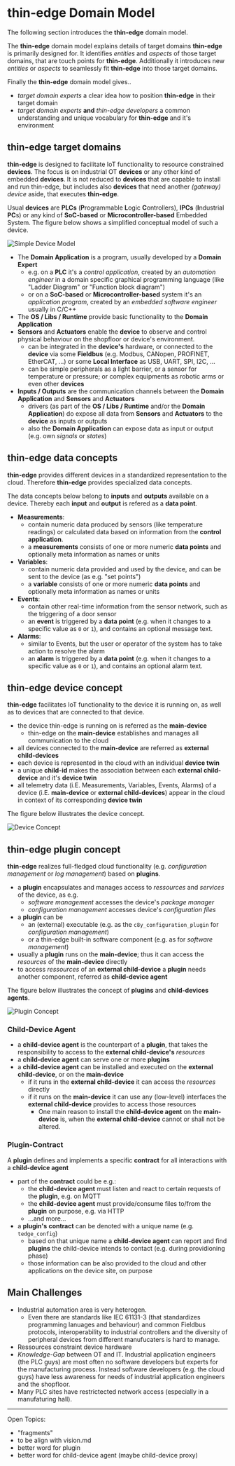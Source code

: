 # thin-edge Domain Model

The following section introduces the **thin-edge** domain model.

The **thin-edge** domain model explains details of target domains **thin-edge** is primarily designed for.
It identifies _entities_ and _aspects_ of those target domains, that are touch points for **thin-edge**.
Additionally it introduces new _entities_ or _aspects_ to seamlessly fit **thin-edge** into those target domains.

Finally the **thin-edge** domain model gives..
  * _target domain experts_ a clear idea how to position **thin-edge** in their target domain
  * _target domain experts_ **and** _thin-edge developers_ a common understanding and unique vocabulary for **thin-edge** and it's environment

## thin-edge target domains

**thin-edge** is designed to facilitate IoT functionality to resource constrained **devices**.
The focus is on industrial OT **devices** or any other kind of embedded **devices**. It is not reduced to **devices** that are capable to install and run thin-edge, but includes also **devices** that need another _(gateway) device_ aside, that executes **thin-edge**.

Usual **devices** are **PLCs** (**P**rogrammable **L**ogic **C**ontrollers), **IPCs** (**I**ndustrial **PC**s) or any kind of **SoC-based** or **Microcontroller-based** Embedded System. The figure below shows a simplified conceptual model of such a device.

![Simple Device Model](images/simple-device-model.svg)

<!--
* TODO: add somehow "Such a **device** is most often a specialized hardware that has been ruggedized to operate in harsh electrical, thermic and mechanical industrial environments."
-->
* The **Domain Application** is a program, usually developed by a **Domain Expert**
  * e.g. on a **PLC** it's a _control application_, created by an _automation engineer_ in a domain specific graphical programming language (like "Ladder Diagram" or "Function block diagram")
  * or on a **SoC-based** or **Microcontroller-based** system it's an _application program_, created by an _embedded software engineer_ usually in C/C++
* The **OS / Libs / Runtime** provide basic functionality to the **Domain Application**
  <!-- TODO: add somehow "used to abtracts the hardware. But: on a microcontroler usually less abtraction, more hw dep on the domain app, and even no OS" -->
* **Sensors** and **Actuators** enable the **device** to observe and control physical behaviour on the shopfloor or device's environment.
  * can be integrated in the **device's** hardware,
    or connected to the **device** via some **Fieldbus** (e.g. Modbus, CANopen, PROFINET, EtherCAT, ...) or
    some **Local Interface** as USB, UART, SPI, I2C, ...
  * can be simple peripherals as a light barrier, or a sensor for temperature or pressure;
    or complex equipments as robotic arms or even other **devices**
* **Inputs / Outputs** are the communication channels between the **Domain Application** and **Sensors** and **Actuators**
  * drivers (as part of the **OS / Libs / Runtime** and/or the **Domain Application**) do expose all data from
    **Sensors** and **Actuators** to the **device** as inputs or outputs
  * also the **Domain Application** can expose data as input or output (e.g. own _signals_ or _states_)

## thin-edge data concepts

**thin-edge** provides different devices in a standardized representation to the cloud. Therefore **thin-edge** provides specialized data concepts.

The data concepts below belong to **inputs** and **outputs** available on a device. Thereby each **input** and **output** is refered as a **data point**.

  * **Measurements**:
    * contain numeric data produced by sensors (like temperature readings) or calculated data based on information from the **control application**.
    * a **measurements** consists of one or more numeric **data points** and optionally meta information as names or units
  * **Variables**:
    * contain numeric data provided and used by the device, and can be sent to the device (as e.g. "set points")
    * a **variable** consists of one or more numeric **data points** and optionally meta information as names or units
  * **Events**:
    * contain other real-time information from the sensor network, such as the triggering of a door sensor
    * an **event** is triggered by a **data point** (e.g. when it changes to a specific value as `0` or `1`), and contains an optional message text.
  * **Alarms**:
    * similar to Events, but the user or operator of the system has to take action to resolve the alarm
    * an **alarm** is triggered by a **data point** (e.g. when it changes to a specific value as `0` or `1`), and contains an optional alarm text.

## thin-edge device concept

**thin-edge** facilitates IoT functionality to the device it is running on, as well as to devices that are connected to that device.

  * the device thin-edge is running on is referred as the **main-device**
    * thin-edge on the **main-device** establishes and manages all communication to the cloud
  * all devices connected to the **main-device** are referred as **external child-devices**
  * each device is represented in the cloud with an individual **device twin**
  * a unique **child-id** makes the association between each **external child-device** and it's **device twin**
  * all telemetry data (i.E. Measurements, Variables, Events, Alarms) of a device (i.E. **main-device** or **external child-devices**) appear
    in the cloud in context of its corresponding **device twin**

The figure below illustrates the device concept.

![Device Concept](images/device-concept.svg)

## thin-edge plugin concept

**thin-edge** realizes full-fledged cloud functionality (e.g. _configuration management_ or _log management_) based on **plugins**.
  * a **plugin** encapsulates and manages access to _ressources_ and _services_ of the device, as e.g.
      * _software management_ accesses the device's _package manager_
      * _configuration management_ accesses device's _configuration files_
  * a **plugin** can be
      * an (external) executable (e.g. as the `c8y_configuration_plugin` for _configuration management_)
      * or a thin-edge built-in software component (e.g. as for _software management_)
  * usually a **plugin** runs on the **main-device**; thus it can access the _resources_ of the **main-device** directly
  * to access _ressources_ of an **external child-device** a **plugin** needs another component, referred as **child-device agent**

The figure below illustrates the concept of **plugins** and **child-devices agents**.

![Plugin Concept](images/plugin-concept.svg)

### Child-Device Agent
  * a **child-device agent** is the counterpart of a **plugin**, that takes the responsibility to access to the **external child-device's** _resources_
  * a **child-device agent** can serve one or more **plugins**
  * a **child-device agent** can be installed and executed on the **external child-device**, or on the **main-device**
    * if it runs in the **external child-device** it can access the _resources_ directly
    * if it runs on the **main-device** it can use any (low-level) interfaces the **external child-device** provides to access those resources
      * One main reason to install the **child-device agent** on the **main-device** is, when the **external child-device** cannot or shall not be altered.

### Plugin-Contract

A **plugin** defines and implements a specific **contract** for all interactions with a **child-device agent**
  * part of the **contract** could be e.g.:
      * the **child-device agent** must listen and react to certain requests of the **plugin**, e.g. on MQTT
      * the **child-device agent** must provide/consume files to/from the **plugin** on purpose, e.g. via HTTP
      * ...and more...
  * a **plugin's** **contract** can be denoted with a unique name (e.g. `tedge_config`)
    * based on that unique name a **child-device agent** can report and find **plugins** the child-device intends to contact (e.g. during providioning phase)
    * those information can be also provided to the cloud and other applications on the device site, on purpose

## Main Challenges

* Industrial automation area is very heterogen.
  * Even there are standards like IEC 61131-3 (that standardizes programming lanuages and behaviour) and common Fieldbus protocols, interoperability to industrial controllers and the diversity of peripheral devices from different manufucaters is hard to manage.
* Ressources constraint device hardware
* _Knowledge-Gap_ between OT and IT. Industrial application engineers (the PLC guys) are most often no software developers but experts for the manufacturing process. Instead software developers (e.g. the cloud guys) have less awareness for needs of industrial application engineers and the shopfloor.
* Many PLC sites have restrictected network access (especially in a manufaturing hall).


---------------------------------------------
Open Topics:
* "fragments"
* to be align with vision.md
* better word for plugin
* better word for child-device agent (maybe child-device proxy)
